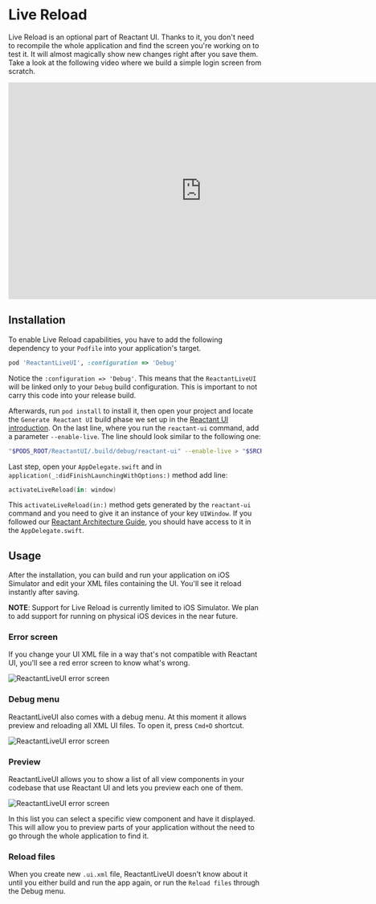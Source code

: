 # Live Reload

Live Reload is an optional part of Reactant UI. Thanks to it, you don't need to recompile the whole application and find the screen you're working on to test it. It will almost magically show new changes right after you save them. Take a look at the following video where we build a simple login screen from scratch.

<iframe width="768" height="432" src="https://www.youtube.com/embed/iZ3lA7Lyd3E" frameborder="0" allowfullscreen></iframe>

## Installation
To enable Live Reload capabilities, you have to add the following dependency to your `Podfile` into your application's target.

```ruby
pod 'ReactantLiveUI', :configuration => 'Debug'
```

Notice the `:configuration => 'Debug'`. This means that the `ReactantLiveUI` will be linked only to your `Debug` build configuration. This is important to not carry this code into your release build.

Afterwards, run `pod install` to install it, then open your project and locate the `Generate Reactant UI` build phase we set up in the [Reactant UI introduction](./introduction.md). On the last line, where you run the `reactant-ui` command, add a parameter `--enable-live`. The line should look similar to the following one:

```sh
"$PODS_ROOT/ReactantUI/.build/debug/reactant-ui" --enable-live > "$SRCROOT/Application/Generated/GeneratedUI.swift"
```

Last step, open your `AppDelegate.swift` and in `application(_:didFinishLaunchingWithOptions:)` method add line:

```swift
activateLiveReload(in: window)
```

This `activateLiveReload(in:)` method gets generated by the `reactant-ui` command and you need to give it an instance of your key `UIWindow`. If you followed our [Reactant Architecture Guide](../getting-started/architecture.md), you should have access to it in the `AppDelegate.swift`.

## Usage

After the installation, you can build and run your application on iOS Simulator and edit your XML files containing the UI. You'll see it reload instantly after saving.

**NOTE**: Support for Live Reload is currently limited to iOS Simulator. We plan to add support for running on physical iOS devices in the near future.

### Error screen

If you change your UI XML file in a way that's not compatible with Reactant UI, you'll see a red error screen to know what's wrong.

![ReactantLiveUI error screen](../img/ReactantLiveUIError.png)

### Debug menu
ReactantLiveUI also comes with a debug menu. At this moment it allows preview and reloading all XML UI files. To open it, press `Cmd+D` shortcut.

![ReactantLiveUI error screen](../img/ReactantLiveUIDebug.png)

### Preview
ReactantLiveUI allows you to show a list of all view components in your codebase that use Reactant UI and lets you preview each one of them.

![ReactantLiveUI error screen](../img/ReactantLiveUIPreview.png)

In this list you can select a specific view component and have it displayed. This will allow you to preview parts of your application without the need to go through the whole application to find it.

### Reload files
When you create new `.ui.xml` file, ReactantLiveUI doesn't know about it until you either build and run the app again, or run the `Reload files` through the Debug menu.
